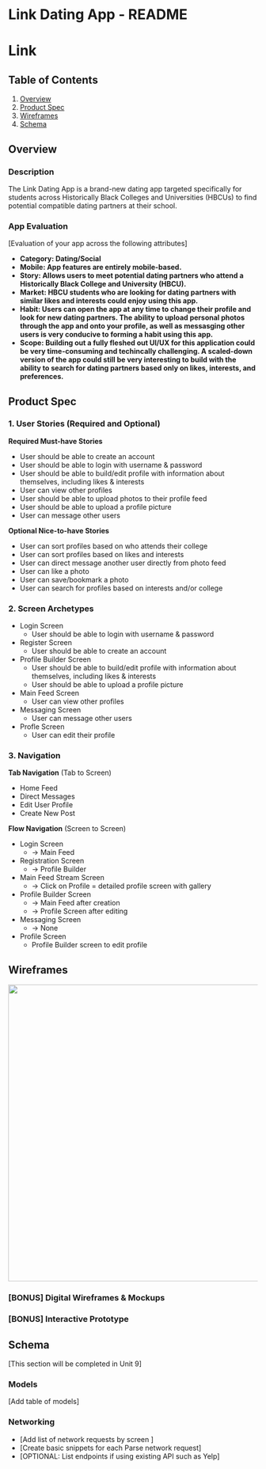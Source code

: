 Link Dating App - README
===

# Link

## Table of Contents
1. [Overview](#Overview)
1. [Product Spec](#Product-Spec)
1. [Wireframes](#Wireframes)
2. [Schema](#Schema)

## Overview
### Description
The Link Dating App is a brand-new dating app targeted specifically for students across Historically Black Colleges and Universities (HBCUs) to find potential compatible dating partners at their school.

### App Evaluation
[Evaluation of your app across the following attributes]
- **Category: Dating/Social**
- **Mobile: App features are entirely mobile-based.**
- **Story: Allows users to meet potential dating partners who attend a Historically Black College and University (HBCU).**
- **Market: HBCU students who are looking for dating partners with similar likes and interests could enjoy using this app.**
- **Habit: Users can open the app at any time to change their profile and look for new dating partners. The ability to upload personal photos through the app and onto your profile, as well as messasging other users is very conducive to forming a habit using this app.**
- **Scope: Building out a fully fleshed out UI/UX for this application could be very time-consuming and techincally challenging. A scaled-down version of the app could still be very interesting to build with the ability to search for dating partners based only on likes, interests, and preferences.**

## Product Spec

### 1. User Stories (Required and Optional)

**Required Must-have Stories**

* User should be able to create an account
* User should be able to login with username & password
* User should be able to build/edit profile with information about themselves, including likes & interests
* User can view other profiles
* User should be able to upload photos to their profile feed
* User should be able to upload a profile picture
* User can message other users


**Optional Nice-to-have Stories**

* User can sort profiles based on who attends their college
* User can sort profiles based on likes and interests
* User can direct message another user directly from photo feed
* User can like a photo
* User can save/bookmark a photo
* User can search for profiles based on interests and/or college

### 2. Screen Archetypes

* Login Screen
   * User should be able to login with username & password
* Register Screen
   * User should be able to create an account
* Profile Builder Screen
    * User should be able to build/edit profile with information about themselves, including likes & interests
    * User should be able to upload a profile picture
* Main Feed Screen
    * User can view other profiles
* Messaging Screen
    * User can message other users
* Profle Screen
    * User can edit their profile

### 3. Navigation

**Tab Navigation** (Tab to Screen)

* Home Feed
* Direct Messages
* Edit User Profile
* Create New Post

**Flow Navigation** (Screen to Screen)

* Login Screen
   * -> Main Feed
* Registration Screen
   * -> Profile Builder
* Main Feed Stream Screen
    * -> Click on Profile = detailed profile screen with gallery
* Profile Builder Screen
    * -> Main Feed after creation
    * -> Profile Screen after editing
* Messaging Screen
    * -> None
* Profile Screen
    * Profile Builder screen to edit profile
## Wireframes

<img src="https://imgur.com/8do06qP" width=600>

### [BONUS] Digital Wireframes & Mockups

### [BONUS] Interactive Prototype

## Schema 
[This section will be completed in Unit 9]
### Models
[Add table of models]
### Networking
- [Add list of network requests by screen ]
- [Create basic snippets for each Parse network request]
- [OPTIONAL: List endpoints if using existing API such as Yelp]
